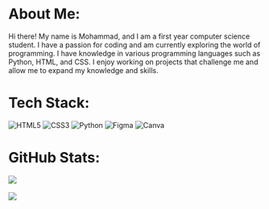 # About Me:
Hi there! My name is Mohammad, and I am a first year computer science student. I have a passion for coding and am currently exploring the world of programming.
I have knowledge in various programming languages such as Python, HTML, and CSS. I enjoy working on projects that challenge me and allow me to expand my knowledge and skills.


# Tech Stack:
![HTML5](https://img.shields.io/badge/html5-%23E34F26.svg?style=for-the-badge&logo=html5&logoColor=white) ![CSS3](https://img.shields.io/badge/css3-%231572B6.svg?style=for-the-badge&logo=css3&logoColor=white) ![Python](https://img.shields.io/badge/python-3670A0?style=for-the-badge&logo=python&logoColor=ffdd54) 	![Figma](https://img.shields.io/badge/figma-%23F24E1E.svg?style=for-the-badge&logo=figma&logoColor=white) ![Canva](https://img.shields.io/badge/Canva-%2300C4CC.svg?style=for-the-badge&logo=Canva&logoColor=white)
# GitHub Stats:
![](https://github-readme-stats.vercel.app/api?username=mohammadamxn&theme=prussian&hide_border=false&include_all_commits=false&count_private=false)<br/>
<br>
![](https://github-readme-streak-stats.herokuapp.com/?user=mohammadamxn&theme=prussian&hide_border=false)<br/>
